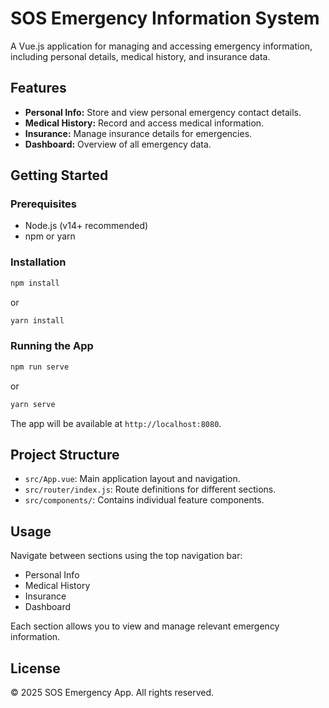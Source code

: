 # SOS Emergency Information System

A Vue.js application for managing and accessing emergency information, including personal details, medical history, and insurance data.     

## Features

- **Personal Info:** Store and view personal emergency contact details.
- **Medical History:** Record and access medical information.
- **Insurance:** Manage insurance details for emergencies.
- **Dashboard:** Overview of all emergency data.

## Getting Started

### Prerequisites

- Node.js (v14+ recommended)
- npm or yarn

### Installation

```bash
npm install
```
or
```bash
yarn install
```

### Running the App

```bash
npm run serve
```
or
```bash
yarn serve
```

The app will be available at `http://localhost:8080`.

## Project Structure

- `src/App.vue`: Main application layout and navigation.
- `src/router/index.js`: Route definitions for different sections.
- `src/components/`: Contains individual feature components.

## Usage

Navigate between sections using the top navigation bar:
- Personal Info
- Medical History
- Insurance
- Dashboard

Each section allows you to view and manage relevant emergency information.

## License

© 2025 SOS Emergency App. All rights reserved.
